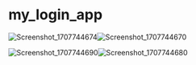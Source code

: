 # my_login_app

![Screenshot_1707744674](https://github.com/cengizhankkaya/my_login_ap/assets/92298156/aea26524-bcf5-47db-aed5-ea5e1f09b7bd)![Screenshot_1707744670](https://github.com/cengizhankkaya/my_login_ap/assets/92298156/fd65128a-5bed-41e3-90ef-afc276a57e8c)

![Screenshot_1707744690](https://github.com/cengizhankkaya/my_login_ap/assets/92298156/be89eb1a-178c-4d6f-b77b-16d4676f0bbb)![Screenshot_1707744680](https://github.com/cengizhankkaya/my_login_ap/assets/92298156/2b0edc2b-4f02-4b53-bed9-aa6b074d57b8)
